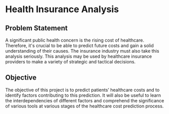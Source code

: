 # Health Insurance Analysis

## Problem Statement
    
A significant public health concern is the rising cost of healthcare. Therefore, it's crucial
to be able to predict future costs and gain a solid understanding of their causes. The
insurance industry must also take this analysis seriously. This analysis may be used by
healthcare insurance providers to make a variety of strategic and tactical decisions.

## Objective

The objective of this project is to predict patients’ healthcare costs and to identify factors
contributing to this prediction. It will also be useful to learn the interdependencies of
different factors and comprehend the significance of various tools at various stages of
the healthcare cost prediction process.
